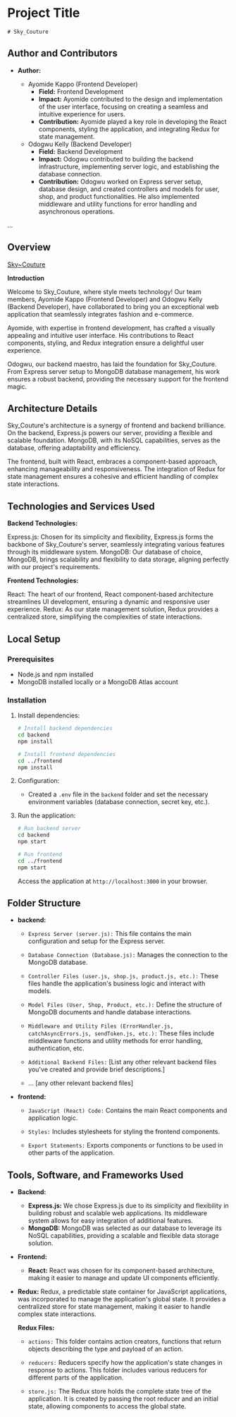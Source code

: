 # Project Title

    # Sky_Couture

## Author and Contributors

- **Author:**

  - Ayomide Kappo (Frontend Developer)
    - **Field:** Frontend Development
    - **Impact:** Ayomide contributed to the design and implementation of the user interface, focusing on creating a seamless and intuitive experience for users.
    - **Contribution:** Ayomide played a key role in developing the React components, styling the application, and integrating Redux for state management.
  - Odogwu Kelly (Backend Developer)
    - **Field:** Backend Development
    - **Impact:** Odogwu contributed to building the backend infrastructure, implementing server logic, and establishing the database connection.
    - **Contribution:** Odogwu worked on Express server setup, database design, and created controllers and models for user, shop, and product functionalities. He also implemented middleware and utility functions for error handling and asynchronous operations.

...

## Overview

 [Sky~Couture](https://www.youtube.com/watch?v=xHV7kudKV9c)

**Introduction**

Welcome to Sky_Couture, where style meets technology! Our team members, Ayomide Kappo (Frontend Developer) and Odogwu Kelly (Backend Developer), have collaborated to bring you an exceptional web application that seamlessly integrates fashion and e-commerce.

Ayomide, with expertise in frontend development, has crafted a visually appealing and intuitive user interface. His contributions to React components, styling, and Redux integration ensure a delightful user experience.

Odogwu, our backend maestro, has laid the foundation for Sky_Couture. From Express server setup to MongoDB database management, his work ensures a robust backend, providing the necessary support for the frontend magic.

## Architecture Details

Sky_Couture's architecture is a synergy of frontend and backend brilliance. On the backend, Express.js powers our server, providing a flexible and scalable foundation. MongoDB, with its NoSQL capabilities, serves as the database, offering adaptability and efficiency.

The frontend, built with React, embraces a component-based approach, enhancing manageability and responsiveness. The integration of Redux for state management ensures a cohesive and efficient handling of complex state interactions.

## Technologies and Services Used

**Backend Technologies:**

Express.js: Chosen for its simplicity and flexibility, Express.js forms the backbone of Sky_Couture's server, seamlessly integrating various features through its middleware system.
MongoDB: Our database of choice, MongoDB, brings scalability and flexibility to data storage, aligning perfectly with our project's requirements.

**Frontend Technologies:**

React: The heart of our frontend, React component-based architecture streamlines UI development, ensuring a dynamic and responsive user experience.
Redux: As our state management solution, Redux provides a centralized store, simplifying the complexities of state interactions.

## Local Setup

### Prerequisites

- Node.js and npm installed
- MongoDB installed locally or a MongoDB Atlas account

### Installation

1. Install dependencies:

   ```bash
   # Install backend dependencies
   cd backend
   npm install

   # Install frontend dependencies
   cd ../frontend
   npm install
   ```

2. Configuration:

   - Created a `.env` file in the `backend` folder and set the necessary environment variables (database connection, secret key, etc.).

3. Run the application:

   ```bash
   # Run backend server
   cd backend
   npm start

   # Run frontend
   cd ../frontend
   npm start
   ```

   Access the application at `http://localhost:3000` in your browser.

## Folder Structure

- **backend:**

  - `Express Server (server.js):` This file contains the main configuration and setup for the Express server.

  - `Database Connection (Database.js):` Manages the connection to the MongoDB database.

  - `Controller Files (user.js, shop.js, product.js, etc.):` These files handle the application's business logic and interact with models.

  - `Model Files (User, Shop, Product, etc.):` Define the structure of MongoDB documents and handle database interactions.

  - `Middleware and Utility Files (ErrorHandler.js, catchAsyncErrors.js, sendToken.js, etc.):` These files include middleware functions and utility methods for error handling, authentication, etc.

  - `Additional Backend Files:` [List any other relevant backend files you've created and provide brief descriptions.]

  - ... [any other relevant backend files]

- **frontend:**

  - `JavaScript (React) Code:` Contains the main React components and application logic.

  - `Styles:` Includes stylesheets for styling the frontend components.

  - `Export Statements:` Exports components or functions to be used in other parts of the application.

## Tools, Software, and Frameworks Used

- **Backend:**

  - **Express.js:** We chose Express.js due to its simplicity and flexibility in building robust and scalable web applications. Its middleware system allows for easy integration of additional features.
  - **MongoDB:** MongoDB was selected as our database to leverage its NoSQL capabilities, providing a scalable and flexible data storage solution.

- **Frontend:**

  - **React:** React was chosen for its component-based architecture, making it easier to manage and update UI components efficiently.

- **Redux:** Redux, a predictable state container for JavaScript applications, was incorporated to manage the application's global state. It provides a centralized store for state management, making it easier to handle complex state interactions.

  **Redux Files:**

  - `actions:` This folder contains action creators, functions that return objects describing the type and payload of an action.

  - `reducers:` Reducers specify how the application's state changes in response to actions. This folder includes various reducers for different parts of the application.

  - `store.js:` The Redux store holds the complete state tree of the application. It is created by passing the root reducer and an initial state, allowing components to access the global state.
